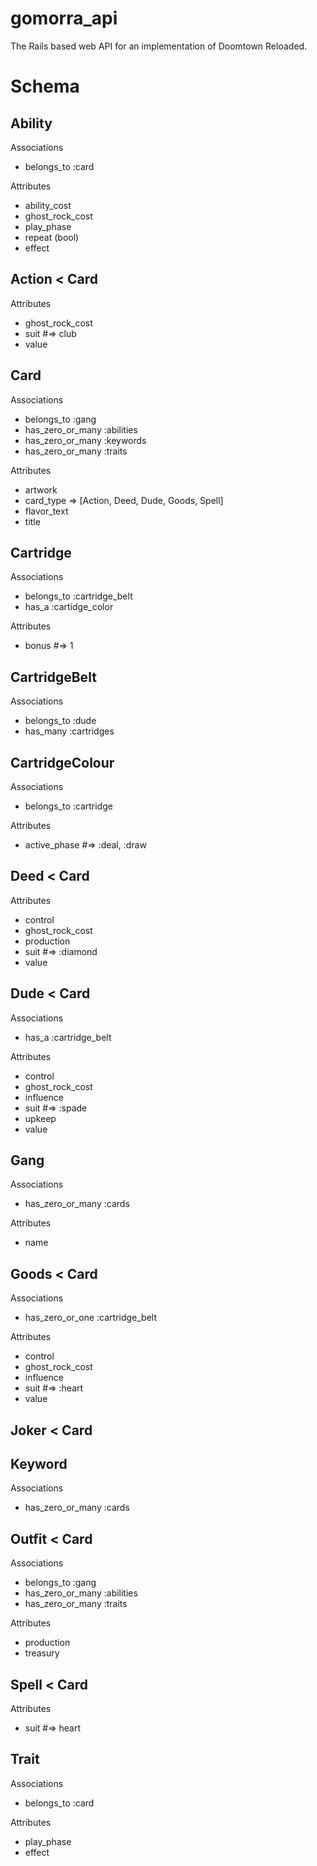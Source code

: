 # gomorra_api
The Rails based web API for an implementation of Doomtown Reloaded.

Schema
======

Ability
-------
Associations
* belongs_to :card

Attributes
* ability_cost
* ghost_rock_cost
* play_phase
* repeat (bool)
* effect

Action < Card
------
Attributes
* ghost_rock_cost
* suit #=> club
* value

Card
----
Associations
* belongs_to :gang
* has_zero_or_many :abilities
* has_zero_or_many :keywords
* has_zero_or_many :traits

Attributes
* artwork
* card_type => [Action, Deed, Dude, Goods, Spell]
* flavor_text
* title

Cartridge
---------
Associations
* belongs_to :cartridge_belt
* has_a :cartidge_color

Attributes
* bonus #=> 1

CartridgeBelt
-------------
Associations
* belongs_to :dude
* has_many :cartridges

CartridgeColour
---------------
Associations
* belongs_to :cartridge

Attributes
* active_phase #=> :deal, :draw

Deed < Card
----
Attributes
* control
* ghost_rock_cost
* production
* suit #=> :diamond
* value

Dude < Card
----
Associations
* has_a :cartridge_belt

Attributes
* control
* ghost_rock_cost
* influence
* suit #=> :spade
* upkeep
* value

Gang
----
Associations
* has_zero_or_many :cards

Attributes
* name

Goods < Card
-----
Associations
* has_zero_or_one :cartridge_belt

Attributes
* control
* ghost_rock_cost
* influence
* suit #=> :heart
* value

Joker < Card
-----

Keyword
-------
Associations
* has_zero_or_many :cards

Outfit < Card
------
Associations
* belongs_to :gang
* has_zero_or_many :abilities
* has_zero_or_many :traits

Attributes
* production
* treasury

Spell < Card
-----
Attributes
* suit #=> heart

Trait
-----
Associations
* belongs_to :card

Attributes
* play_phase
* effect
